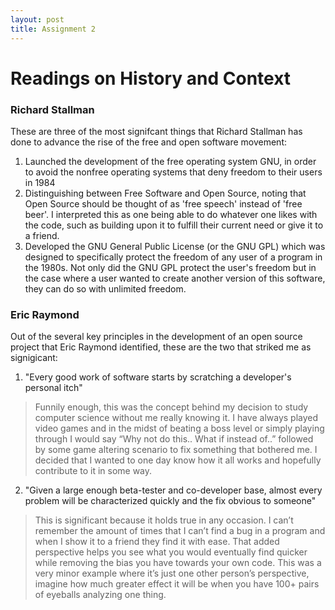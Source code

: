 ```yaml
---
layout: post
title: Assignment 2
---
```

# Readings on History and Context
### Richard Stallman

These are three of the most signifcant things that Richard Stallman has done to advance the rise of the free and open software movement:

1. Launched the development of the free operating system GNU, in order to avoid the nonfree operating systems that deny freedom to their users in 1984
2. Distinguishing between Free Software and Open Source, noting that Open Source should be thought of as 'free speech' instead of 'free beer'. I interpreted this as one being able to do whatever one likes with the code, such as building upon it to fulfill their current need or give it to a friend. 
3. Developed the GNU General Public License (or the GNU GPL) which was designed to specifically protect the freedom of any user of a program in the 1980s. Not only did the GNU GPL protect the user's freedom but in the case where a user wanted to create another version of this software, they can do so with unlimited freedom. 

### Eric Raymond

Out of the several key principles in the development of an open source project that Eric Raymond identified, these are the two that striked me as signigicant:

1. "Every good work of software starts by scratching a developer's personal itch"
> Funnily enough, this was the concept behind my decision to study computer science without me really knowing it. I have always played video games and in the midst of beating a boss level or simply playing through I would say “Why not do this.. What if instead of..” followed by some game altering scenario to fix something that bothered me. I decided that I wanted to one day know how it all works and hopefully contribute to it in some way. 
  
2. "Given a large enough beta-tester and co-developer base, almost every problem will be characterized quickly and the fix obvious to someone"
> This is significant because it holds true in any occasion. I can’t remember the amount of times that I can’t find a bug in a program and when I show it to a friend they find it with ease. That added perspective helps you see what you would eventually find quicker while removing the bias you have towards your own code. This was a very minor example where it’s just one other person’s perspective, imagine how much greater effect it will be when you have 100+ pairs of eyeballs analyzing one thing. 
